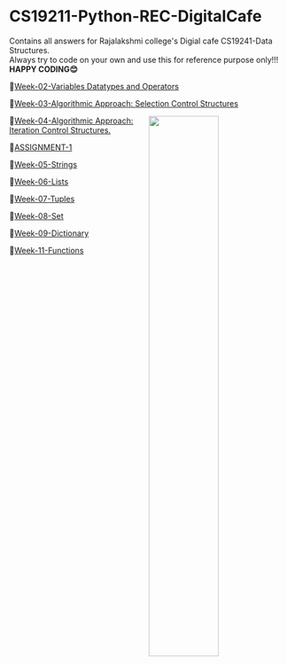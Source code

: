 # CS19211-Python-REC-DigitalCafe
Contains all answers for Rajalakshmi college's Digial cafe CS19241-Data Structures.<br>
Always try to code on your own and use this for reference purpose only!!!<br>
**HAPPY CODING😊**

🐍[Week-02-Variables Datatypes and Operators](https://github.com/santhosh-p-official/CS19211-Python-REC-DigitalCafe/tree/main/week-2)

🐍[Week-03-Algorithmic Approach: Selection Control Structures](https://github.com/santhosh-p-official/CS19211-Python-REC-DigitalCafe/tree/main/week-3)

<img src="https://media3.giphy.com/media/coxQHKASG60HrHtvkt/giphy.gif" align="right" width="50%" height="50%">

🐍[Week-04-Algorithmic Approach: Iteration Control Structures.](https://github.com/santhosh-p-official/CS19211-Python-REC-DigitalCafe/tree/main/week-4)

🐍[ASSIGNMENT-1](https://github.com/santhosh-p-official/CS19211-Python-REC-DigitalCafe/tree/main/week-4/assignment)

🐍[Week-05-Strings](https://github.com/santhosh-p-official/CS19211-Python-REC-DigitalCafe/tree/main/week-5)

🐍[Week-06-Lists](https://github.com/santhosh-p-official/CS19211-Python-REC-DigitalCafe/tree/main/week-6)

🐍[Week-07-Tuples](https://github.com/santhosh-p-official/CS19211-Python-REC-DigitalCafe/tree/main/week-7)

🐍[Week-08-Set](https://github.com/santhosh-p-official/CS19211-Python-REC-DigitalCafe/tree/main/week-8)

🐍[Week-09-Dictionary](https://github.com/santhosh-p-official/CS19211-Python-REC-DigitalCafe/tree/main/week-9)

🐍[Week-11-Functions](https://github.com/santhosh-p-official/CS19211-Python-REC-DigitalCafe/tree/main/week-11)
